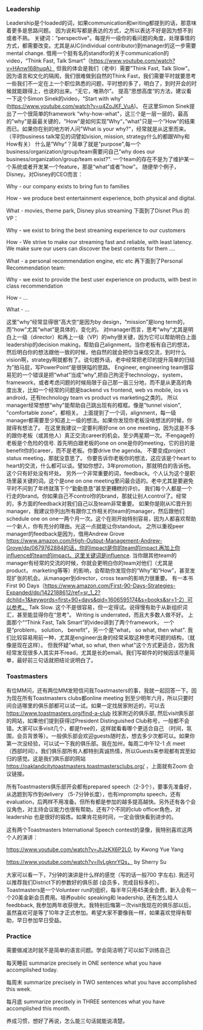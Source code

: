### Leadership

Leadership是个loaded的词，如果communication和writing都提到的话，那意味着更多是思路问题。
因为说和写都是表达的方式，之所以表达不好是因为想不到或者不熟。
关键词：“perspective"。每提升一级你的看问题的角度，处理事情的方式，都需要改变。尤其是从IC(individual contributor)到manager的这一步需要mental change.
借用一个挺有名的standfor的关于communication的video，“Think Fast, Talk Smart”（https://www.youtube.com/watch?v=HAnw168huqA）
但我的体会是我们（老中）需要”Think Fast, Talk Slow"。
因为语言和文化的隔阂，我们很难做到自然的Think Fast，我们需要平时就要思考一些我们不一定在上一个职位熟悉的问题，平时想的多了，明白了，到时开会的时候就能跟得上，也说的出来。“无它，唯熟尔”。
提高“思想高度“的方法，建议看一下这个Simon Sinek的video，“Start with why" (https://www.youtube.com/watch?v=u4ZoJKF_VuA)。
在这里Simon Sinek提出了一个很简单的framework “why-how-what"，这三个是一层一层的，最高的”why"是最最关键的，"How"是如何实现”Why“，”what"只是一个”How“的结果而已。如果你在别的地方听人问"What is your why?"，经常就是从这里而来。
（平时business talk常见的词譬如vision, mission, strategy什么的都跟Why和How有关）
什么是”Why“？简单了就是"purpose",每一个business/organization/group/team需要问自己”why does our business/organization/group/team exist?". 一个team的存在不是为了维护某一个系统或者开发某一个feature，那是“what”或者”how"。
随便举个例子，Disney。对Disney的CEO而言：

Why - our company exists to bring fun to families

How - we produce best entertainment experience, both physical and digital.

What - movies, theme park, Disney plus streaming
下面到了Disnet Plus 的VP：

Why - we exist to bring the best streaming experience to our customers

How - We strive to make our streaming fast and reliable, with least latency. We make sure our users can discover the best contents for them ....

What - a personal recommendation engine, etc etc
再下面到了Personal Recommendation team:

Why - we exist to provide the best user experience on products, with best in class recommendation

How - ...

What - ...

这里"why“经常显得很”高大空“是因为by design，“mission”是long term的，而“how"尤其“what”是具体的，变化的。
对manager而言，思考“why”尤其是明白上一级（director）和再上一级（VP）的why很关键，因为它可以帮助明白上面leadership的decision making，帮助自己alignment。当你老板有自己的想法，然后明白你的想法跟他一致的时候，他自然的就会把你当亲信交流，到时什么vision啊，strategy啊就都有了。说句题外话，老中经常把老印的提升简单的归结为”拍马屁，写PowerPoint“是很狭隘的思路。
Engineer, engineering team很容易犯的一个错误是把“what”当成“why",把自己拘泥于technology，system，framework，或者考虑问题的时候局限于自己那一亩三分地，而不是从更高的角度出发，比如一个经常的问题是backend vs frontend, web vs mobile, ios vs android，还有technology team vs product vs marketing之类的。
所以manager经常想想“why"能帮助自己跳出现有的框框。像是”tunnel vision", "comfortable zone"，都相关。
上面提到了一个词，alignment，每一级manager都需要至少知道上一级的想法。如果你发现你老板没啥想法的时候，你就得有想法了。
在这里我建议一定要利用好one on one meeting，因为这是不多的跟你老板（或其他人）真正交流career的机会。至少两星期一次。不engage的老板是个危险的信号.
首先明白跟老板的one on one是你的meeting，它的目的是benefit你的career，而不是老板。你要drive the agenda。
不要变成project status meeting，那就没意思了。
你要告诉你老板你的想法，这应该是个heart to heart的交流，什么都可以谈。譬如你想2，3年promotion，那就明白的告诉他。这个只有好处没有坏处。
另外一个非常重要的词，feedback。个人认为这个是职场里最关键的词。这个是one on one meeting里问最合适的。老中尤其是要避免平时不问到了年终就落下个“勤勤恳恳”甚至更糟糕的评价。
我们每个人都是一个行走的brand。你如果自己不control你的brand，那就让别人control了。经常的，多方面的feedback对我们自己以及team非常重要。
如果你是刚从IC晋升到manager，我建议你列出所有跟你工作相关的team的manager，然后跟他们schedule one on one一两个月一次。这个在刚开始特别容易，因为人都喜欢帮助一个新人，你有充分的理由。光这一点就能让你standout。
之所以重视peer manager的feedback是因为，借用Andrew Grove https://www.amazon.com/High-Output-Management-Andrew-Grove/dp/0679762884的话，你的impact是你的team的impact,再加上你influence的team的impact。这里关键词是influence.
当你跟其他team的manager有经常的交流的时候，你就会更明白你的team对他们（尤其是product， marketing等等）的影响，会帮助你发现你的“Why”和“How”，甚至发现扩张的机会。从manager到director，cross team的影响力很重要。
有一本书First 90 Days（https://www.amazon.com/First-90-Days-Strategies-Expanded/dp/1422188612/ref=sr_1_2?dchild=1&keywords=first+90+days&qid=1606595174&s=books&sr=1-2）可以参考。
Talk Slow.
这个不是很容易，但一定得试。说得慢有助于从新组织词汇，甚至能显得你在“思考”。
Writing is underrated，而且大多数人做不好。
上面那个““Think Fast, Talk Smart”的video讲到了两个framework， 一个是“problem， solution， benefit”，另一个是“what， so what, then what". 我们比较容易用前一种，尤其是engineer出身的经常采取这种思考问题的结构，（就像是现在这样）。
但我怀疑"what, so what, then what"这个方式更适合，因为我经常发现很多人其实并不read，尤其是长的email。我们写邮件的时候因该尽量简单，最好前三句话就把结论说明白了。

### Toastmasters

有位MM问，还有两位MM发短信问我Toastmasters的事，我就一起回答一下。因为现在所有Toastmasters clubs都online meeting 到至少明年六月，所以只要时间合适哪里的俱乐部都可以试一试。如果一定找居家附近的，可以去 https://www.toastmasters.org/find-a-club 找家附近的俱乐部, 然后visit俱乐部的网站，如果他们提到获得过President Distinguished Club称号，一般都不会错。大家可以多visit几个，都是free的，这样就看看哪个更适合自己 （时间，氛围，会员背景等）。一般俱乐部会欢迎guests随时去，想去多少次都可以。如果你第一次没经验，可以试一下我的俱乐部。我在加州，每周二中午12-1 点 meet （西部时间）。我们俱乐部所有人都特别真诚热情，所以Guests来参观都有宾至如归的感觉。这是我们俱乐部的网站 https://oaklandcitytoastmasters.toastmastersclubs.org/ ，上面就有Zoom 会议链接。

所有Toastmasters俱乐部开会都有prepared speech（2-3个），要事先准备好，从选题到写作到delivery （5-7分钟长度），也有impromptu speech，还有evaluation，后两样不用准备。但所有都是参加的越多提高越快。另外还有各个会议角色，对主持会议能力也很有帮助。还有7个不同的club officer角色，对leadership 也是很好的锻炼。如果肯花些时间，一定会很快看到进步的。

这有两个Toastmasters International Speech contest的录像，我特别喜欢这两个人的演讲：

https://www.youtube.com/watch?v=JtJzKX6P2L0, by Kwong Yue Yang

https://www.youtube.com/watch?v=IlvLgknrYQs， by Sherry Su

大家可以看一下，7分钟的演讲是什么样的感觉（写的话一般700 字左右).
我还可以推荐我们District下的参数好的俱乐部 (会员多，完成目标多的）。
Toastmasters是一个Volunteer run的组织，每半年只用45美金会费，新入会有一个20美金新会员费用。培养public speaking和 leadership, 还有怎么给人feedbback, 我参加两年收获很大。我特别后悔第一次visit我现在的俱乐部以后，虽然喜欢可是等了10年才正式参加。希望大家不要像我一样，如果喜欢觉得有帮助，早日参加早日受益。

### Practice
需要做减法时就不是简单的语言问题。学会简洁明了可以如下训练自己

每天睡前 summarize precisely in ONE sentence what you have accomplished today.

每周末 summarize precisely in TWO sentences what you have accomplished this week.

每月底 summarize precisely in THREE sentences what you have accomplished this month.

养成习惯，想好了再说，怎么能三句话就能说凊楚。